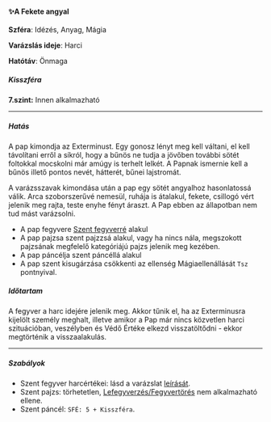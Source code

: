 #### ✨A Fekete angyal

**Szféra**: Idézés, Anyag, Mágia

**Varázslás ideje**: Harci

**Hatótáv**: Önmaga

##### Kisszféra

**7.szint:** Innen alkalmazható

---
##### Hatás

A pap kimondja az Exterminust. Egy gonosz lényt meg kell váltani, el kell távolítani erről a síkról, hogy a bűnös ne tudja a jövőben további sötét foltokkal mocskolni már amúgy is terhelt lelkét. A Papnak ismernie kell a bűnös illető pontos nevét, hátterét, bűnei lajstromát.

A varázsszavak kimondása után a pap egy sötét angyalhoz hasonlatossá válik. Arca szoborszerűvé nemesül, ruhája is átalakul, fekete, csillogó vért jelenik meg rajta, teste enyhe fényt áraszt. A Pap ebben az állapotban nem tud mást varázsolni.

- A pap fegyvere [Szent fegyverré](../szent_fegyver.md) alakul
- A pap pajzsa szent pajzzsá alakul, vagy ha nincs nála, megszokott pajzsának megfelelő kategóriájú pajzs jelenik meg kezében. 
- A pap páncélja szent páncéllá alakul
- A pap szent kisugárzása csökkenti az ellenség Mágiaellenállását `Tsz` pontnyival.

##### Időtartam

A fegyver a harc idejére jelenik meg. Akkor tűnik el, ha az Exterminusra kijelölt személy meghalt, illetve amikor a Pap már nincs közvetlen harci szituációban, veszélyben és Védő Értéke elkezd visszatöltődni - ekkor megtörténik a visszaalakulás.

---
##### Szabályok

- Szent fegyver harcértékei: lásd a varázslat [leírását](../szent_fegyver.md).
- Szent pajzs: törhetetlen, [Lefegyverzés/Fegyvertörés](../../065_05_altalanos_manoverek.md#lefegyverzés--fegyvertörés) nem alkalmazható ellene.
- Szent páncél: `SFÉ: 5 + Kisszféra`.

